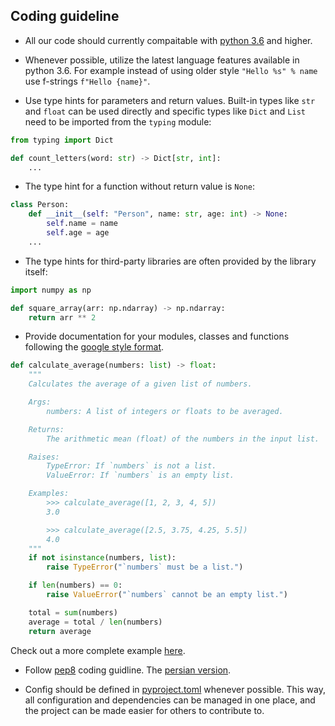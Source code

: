 ## Coding guideline

- All our code should currently compaitable with [python 3.6](https://docs.python.org/3/whatsnew/3.6.html) and higher.

- Whenever possible, utilize the latest language features available in python 3.6. For example instead of using older style `"Hello %s" % name` use f-strings `f"Hello {name}"`.

- Use type hints for parameters and return values. Built-in types like `str` and `float` can be used directly and specific types like `Dict` and `List` need to be imported from the `typing` module:

```py
from typing import Dict

def count_letters(word: str) -> Dict[str, int]:
    ...
```

- The type hint for a function without return value is `None`:

```py
class Person:
    def __init__(self: "Person", name: str, age: int) -> None:
        self.name = name
        self.age = age
    ...
```

- The type hints for third-party libraries are often provided by the library itself:

```py
import numpy as np

def square_array(arr: np.ndarray) -> np.ndarray:
    return arr ** 2
```

- Provide documentation for your modules, classes and functions following the [google style format](https://google.github.io/styleguide/pyguide.html).

```py
def calculate_average(numbers: list) -> float:
    """
    Calculates the average of a given list of numbers.

    Args:
        numbers: A list of integers or floats to be averaged.

    Returns:
        The arithmetic mean (float) of the numbers in the input list.

    Raises:
        TypeError: If `numbers` is not a list.
        ValueError: If `numbers` is an empty list.

    Examples:
        >>> calculate_average([1, 2, 3, 4, 5])
        3.0

        >>> calculate_average([2.5, 3.75, 4.25, 5.5])
        4.0
    """
    if not isinstance(numbers, list):
        raise TypeError("`numbers` must be a list.")

    if len(numbers) == 0:
        raise ValueError("`numbers` cannot be an empty list.")

    total = sum(numbers)
    average = total / len(numbers)
    return average
```
Check out a more complete example [here]( https://sphinxcontrib-napoleon.readthedocs.io/en/latest/example_google.html).

- Follow [pep8](https://peps.python.org/pep-0008/) coding guidline. The [persian version](https://pep8.ir/).

- Config should be defined in [pyproject.toml](https://pip.pypa.io/en/stable/reference/build-system/pyproject-toml/) whenever possible. This way, all configuration and dependencies can be managed in one place, and the project can be made easier for others to contribute to.
